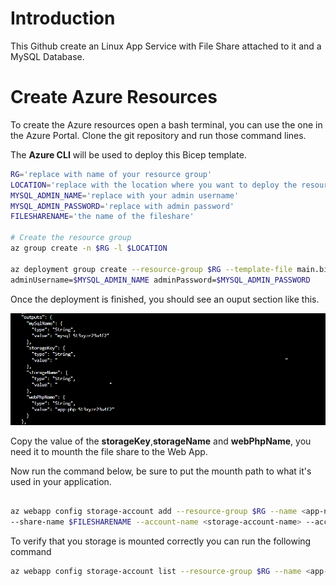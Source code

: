 # Introduction

This Github create an Linux App Service with File Share attached to it and a MySQL Database.

# Create Azure Resources

To create the Azure resources open a bash terminal, you can use the one in the Azure Portal.  Clone the git repository and run those command lines.

The **Azure CLI** will be used to deploy this Bicep template.

```bash
RG='replace with name of your resource group'
LOCATION='replace with the location where you want to deploy the resources'
MYSQL_ADMIN_NAME='replace with your admin username'
MYSQL_ADMIN_PASSWORD='replace with admin password'
FILESHARENAME='the name of the fileshare'

# Create the resource group
az group create -n $RG -l $LOCATION

az deployment group create --resource-group $RG --template-file main.bicep --parameters location=$LOCATION fileShareName=$FILESHARENAME \
adminUsername=$MYSQL_ADMIN_NAME adminPassword=$MYSQL_ADMIN_PASSWORD

```

Once the deployment is finished, you should see an ouput section like this.

![img](https://raw.githubusercontent.com/golameri/phpAppService/master/pictures/outputs.png)

Copy the value of the **storageKey**,**storageName** and **webPhpName**, you need it to mounth the file share to the Web App.

Now run the command below, be sure to put the mounth path to what it's used in your application.

```bash

az webapp config storage-account add --resource-group $RG --name <app-name> --custom-id myid --storage-type AzureFiles \
--share-name $FILESHARENAME --account-name <storage-account-name> --access-key "<access-key>" --mount-path <mount-path-directory>

```

To verify that you storage is mounted correctly you can run the following command

```bash
az webapp config storage-account list --resource-group $RG --name <app-name>
```